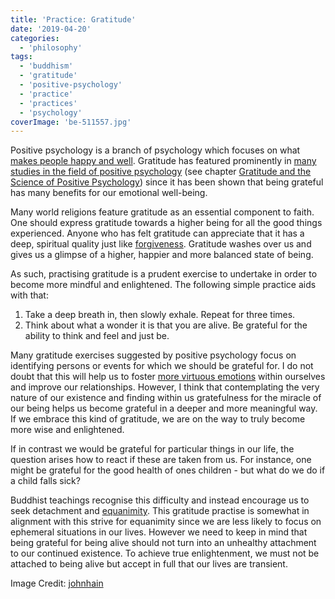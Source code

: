 ```yaml
---
title: 'Practice: Gratitude'
date: '2019-04-20'
categories:
  - 'philosophy'
tags:
  - 'buddhism'
  - 'gratitude'
  - 'positive-psychology'
  - 'practice'
  - 'practices'
  - 'psychology'
coverImage: 'be-511557.jpg'
---
```


Positive psychology is a branch of psychology which focuses on what [makes people happy and well](https://maxrohde.com/2018/08/14/six-virtues-according-to-positive-psychology/). Gratitude has featured prominently in [many studies in the field of positive psychology](https://www.amazon.com/Handbook-Positive-Psychology-C-Snyder/dp/0195135334) (see chapter [Gratitude and the Science of Positive Psychology](http://ldysinger.stjohnsem.edu/@books1/Snyder_Hndbk_Positive_Psych/Snyder_Lopez_Handbook_of_Positive_Psychology.pdf#page=478)) since it has been shown that being grateful has many benefits for our emotional well-being.

Many world religions feature gratitude as an essential component to faith. One should express gratitude towards a higher being for all the good things experienced. Anyone who has felt gratitude can appreciate that it has a deep, spiritual quality just like [forgiveness](https://maxrohde.com/2019/04/07/practice-forgiveness/). Gratitude washes over us and gives us a glimpse of a higher, happier and more balanced state of being.

As such, practising gratitude is a prudent exercise to undertake in order to become more mindful and enlightened. The following simple practice aids with that:

1. Take a deep breath in, then slowly exhale. Repeat for three times.
2. Think about what a wonder it is that you are alive. Be grateful for the ability to think and feel and just be.

Many gratitude exercises suggested by positive psychology focus on identifying persons or events for which we should be grateful for. I do not doubt that this will help us to foster [more virtuous emotions](https://maxrohde.com/2018/08/14/six-virtues-according-to-positive-psychology/) within ourselves and improve our relationships. However, I think that contemplating the very nature of our existence and finding within us gratefulness for the miracle of our being helps us become grateful in a deeper and more meaningful way. If we embrace this kind of gratitude, we are on the way to truly become more wise and enlightened.

If in contrast we would be grateful for particular things in our life, the question arises how to react if these are taken from us. For instance, one might be grateful for the good health of ones children - but what do we do if a child falls sick?

Buddhist teachings recognise this difficulty and instead encourage us to seek detachment and [equanimity](https://maxrohde.com/2018/08/28/the-four-immeasurable-minds/). This gratitude practise is somewhat in alignment with this strive for equanimity since we are less likely to focus on ephemeral situations in our lives. However we need to keep in mind that being grateful for being alive should not turn into an unhealthy attachment to our continued existence. To achieve true enlightenment, we must not be attached to being alive but accept in full that our lives are transient.

Image Credit: [johnhain](https://pixabay.com/illustrations/be-being-presence-here-now-spirit-511557/)
